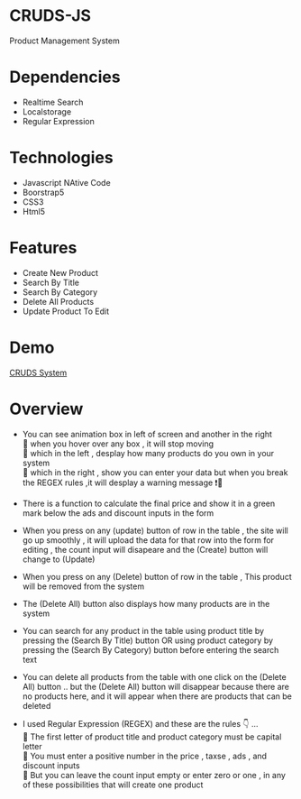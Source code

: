 # CRUDS-JS
Product Management System
# Dependencies
- Realtime Search
- Localstorage
- Regular Expression
# Technologies 
- Javascript NAtive Code
- Boorstrap5
- CSS3
- Html5
# Features
- Create New Product
- Search By Title
- Search By Category
- Delete All Products
- Update Product To Edit
# Demo
<a href="https://ahmedeid1998.github.io/CRUDS-JS/">CRUDS System</a>

# Overview
- You can see animation box in left of screen and another in the right
   <br>🔶 when you hover over any box , it will stop moving
   <br>🔶 which in the left , desplay how many products do you own in your system
   <br>🔶 which in the right , show you can enter your data but when you break the REGEX  rules ,it will desplay a warning message ❗🚫

- There is a function to calculate the final price and show it in a green mark below the ads and discount inputs in the form

- When you press on any (update) button of row in the table , the site will go up smoothly , it will upload the data for that row into the form for editing , the count input will disapeare and the (Create) button will change to (Update)

- When you press on any (Delete) button of row in the table , This product will be removed from the system

- The (Delete All) button also displays how many products are in the system

- You can search for any product in the table using product title by pressing the (Search By Title) button OR using product category by pressing the (Search By Category) button before entering the search text

- You can delete all products from the table with one click on the (Delete All) button .. but the (Delete All) button will disappear because there are no products here, and it will appear when there are products that can be deleted

- I used Regular Expression (REGEX) and these are the rules 👇 ...
<br>🔷 The first letter of product title and product category must be capital letter
<br>🔷 You must enter a positive number in the price , taxse , ads , and discount inputs
<br>🔷 But you can leave the count input empty or enter zero or one , in any of these possibilities that will create one product
